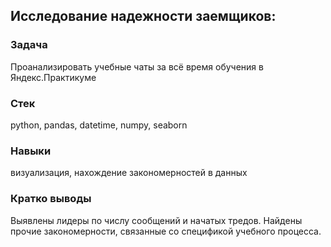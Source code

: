 ## Исследование надежности заемщиков:
### Задача
Проанализировать учебные чаты за всё время обучения в Яндекс.Практикуме
### Стек
python, pandas, datetime, numpy, seaborn
### Навыки
визуализация, нахождение закономерностей в данных
### Кратко выводы
Выявлены лидеры по числу сообщений и начатых тредов. Найдены прочие закономерности, связанные со спецификой учебного процесса.